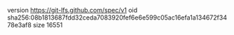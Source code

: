 version https://git-lfs.github.com/spec/v1
oid sha256:08b1813687fdd32ceda7083920fef6e6e599c05ac16efa1a134672f3478e3af8
size 16551
